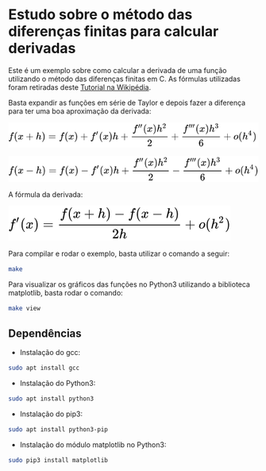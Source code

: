 # Estudo sobre o método das diferenças finitas para calcular derivadas

Este é um exemplo sobre como calcular a derivada de uma função utilizando o método das diferenças finitas em C.
As fórmulas utilizadas foram retiradas deste [Tutorial na Wikipédia](https://pt.wikipedia.org/wiki/M%C3%A9todo_das_diferen%C3%A7as_finitas).

Basta expandir as funções em série de Taylor e depois fazer a diferença para ter uma boa aproximação da derivada:

![taylor](https://github.com/Dirack/Estudos/blob/master/C/diferencas_finitas/res/taylor.svg)

![taylor2](https://github.com/Dirack/Estudos/blob/master/C/diferencas_finitas/res/taylor2.svg)

A fórmula da derivada:

![mdf](https://github.com/Dirack/Estudos/blob/master/C/diferencas_finitas/res/mdf.svg)

Para compilar e rodar o exemplo, basta utilizar o comando a seguir:

```sh
make
```

Para visualizar os gráficos das funções no Python3 utilizando a biblioteca matplotlib, basta rodar o comando:

```sh
make view
```

## Dependências

- Instalação do gcc:

```sh
sudo apt install gcc
```

- Instalação do Python3:

```sh
sudo apt install python3
```

- Instalação do pip3:

```sh
sudo apt install python3-pip
```

- Instalação do módulo matplotlib no Python3:

```sh
sudo pip3 install matplotlib
```
